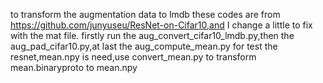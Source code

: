  to transform the augmentation data to lmdb 
 these codes are from https://github.com/junyuseu/ResNet-on-Cifar10,and I change a little to fix with the mat file.
 firstly run the aug_convert_cifar10_lmdb.py,then the aug_pad_cifar10.py,at last the aug_compute_mean.py
 for test the resnet,mean.npy is need,use convert_mean.py to transform mean.binaryproto to mean.npy
